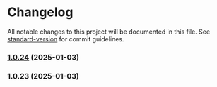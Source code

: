 # Changelog

All notable changes to this project will be documented in this file. See [standard-version](https://github.com/conventional-changelog/standard-version) for commit guidelines.

### [1.0.24](https://github.com/dmeikle/node-redis-pubsub/compare/v1.0.23...v1.0.24) (2025-01-03)

### 1.0.23 (2025-01-03)
